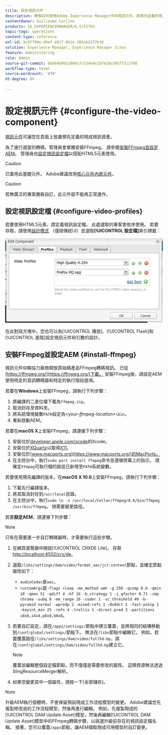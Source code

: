 ```yaml
---
title: 設定視訊元件
description: 瞭解如何使用Adobe Experience Manager中的視訊元件，將預先定義的現成視訊資產放置在頁面上。
contentOwner: Guillaume Carlino
products: SG_EXPERIENCEMANAGER/6.5/SITES
topic-tags: operations
content-type: reference
exl-id: 9c97f99e-d6ef-4817-8b2a-201ab22f2b38
solution: Experience Manager, Experience Manager Sites
feature: Administering
role: Admin
source-git-commit: 66db4b0b5106617c534b6e1bf428a3057f2c2708
workflow-type: tm+mt
source-wordcount: '479'
ht-degree: 0%

---
```


# 設定視訊元件 {#configure-the-video-component}

[視訊元件](/help/sites-authoring/default-components-foundation.md#video)可讓您在頁面上放置預先定義的現成視訊資產。

為了進行適當的轉碼，管理員會單獨安裝FFmpeg。 請參閱[安裝FFmpeg並設定AEM](#install-ffmpeg)。 管理員也[設定視訊設定檔](#configure-video-profiles)以搭配HTML5元素使用。

>[!CAUTION]
>
>已棄用此基礎元件。 Adobe建議改用[核心元件內嵌元件](https://experienceleague.adobe.com/docs/experience-manager-core-components/using/wcm-components/embed.html)。

>[!CAUTION]
>
>若無廣泛的專案層級自訂，此元件就不能再正常運作。

## 設定視訊設定檔 {#configure-video-profiles}

若要使用HTML5元素，請定義視訊設定檔。 此處選取的專案會依序使用。 若要存取，請使用[設計模式](/help/sites-authoring/default-components-designmode.md) （僅限傳統UI）並選取&#x200B;**[!UICONTROL 設定檔]**&#x200B;索引標籤：

![chlimage_1-317](assets/chlimage_1-317.png)

在此對話方塊中，您也可以為[!UICONTROL 播放]、[!UICONTROL Flash]和[!UICONTROL 進階]設定視訊元件和引數的設計。

## 安裝FFmpeg並設定AEM {#install-ffmpeg}

視訊元件仰賴協力廠商開放原始碼產品FFmpeg轉碼視訊。 已從[https://ffmpeg.org/](https://ffmpeg.org/)下載。 安裝FFmpeg後，請設定AEM使用特定的音訊轉碼器和特定的執行階段選項。

若要在&#x200B;**Windows**&#x200B;上安裝FFmpeg，請執行下列步驟：

1. 將編譯的二進位檔下載為`ffmpeg.zip`。
1. 取消封存至資料夾。
1. 將系統環境變數`PATH`設定為&lt;*your-ffmpeg-location*>`\bin`。
1. 重新啟動AEM。

若要在&#x200B;**macOS X**&#x200B;上安裝FFmpeg，請遵循下列步驟：

1. 安裝位於[developer.apple.com/xcode](https://developer.apple.com/xcode/)的Xcode。
1. 安裝位於[XQuartz](https://www.xquartz.org)以取得[X11](https://support.apple.com/en-us/100724)。
1. 安裝位於[www.macports.org](https://www.macports.org/)的MacPorts。
1. 在主控台中，執行`sudo port install ffmpeg`命令並遵循熒幕上的指示。 請確定`FFmpeg`可執行檔的路徑已新增至`PATH`系統變數。

若要使用預先編譯的版本，在&#x200B;**macOS X 10.6**&#x200B;上安裝FFmpeg，請執行下列步驟：

1. 下載先行編譯版本。
1. 將其取消封存到`/usr/local`目錄。
1. 在主控台中，執行`sudo ln -s /usr/local/Cellar/ffmpeg/0.6/bin/ffmpeg /usr/bin/ffmpeg`。 視需要變更路徑。

若要&#x200B;**設定AEM**，請遵循下列步驟：

>[!NOTE]
>
>只有在需要進一步自訂轉碼器時，才需要執行這些步驟。

1. 在網頁瀏覽器中開啟[!UICONTROL CRXDE Lite]。 存取[http://localhost:4502/crx/de](http://localhost:4502/crx/de)。
2. 選取`/libs/settings/dam/video/format_aac/jcr:content`節點，並確定節點屬性如下：

   * `audioCodec`是`aac`。
   * `customArgs`是`-flags +loop -me_method umh -g 250 -qcomp 0.6 -qmin 10 -qmax 51 -qdiff 4 -bf 16 -b_strategy 1 -i_qfactor 0.71 -cmp chroma -subq 8 -me_range 16 -coder 1 -sc_threshold 40 -b-pyramid normal -wpredp 2 -mixed-refs 1 -8x8dct 1 -fast-pskip 1 -keyint_min 25 -refs 4 -trellis 1 -direct-pred 3 -partitions i8x8,i4x4,p8x8,b8x8`。

3. 若要自訂設定，請在`/apps/settings/`節點中建立覆蓋，並將相同的結構移動到`/conf/global/settings/`節點下。 無法在`/libs`節點中編輯它。 例如，若要覆蓋路徑`/libs/settings/dam/video/fullhd-bp`，請在`/conf/global/settings/dam/video/fullhd-bp`建立它。

   >[!NOTE]
   >
   >覆蓋並編輯整個設定檔節點，而不僅僅是需要修改的屬性。 這類資源無法透過SlingResourceMerger解析。

4. 如果您變更其中一個屬性，請按一下[全部儲存]。**&#x200B;**

>[!NOTE]
>
>升級AEM執行個體時，不會保留預設現成工作流程模型的變更。 Adobe建議您先複製修改過的工作流程模型，然後再進行編輯。 例如，先複製現成的[!UICONTROL DAM Update Asset]模型，然後再編輯[!UICONTROL DAM Update Asset]模型中的FFmpeg轉碼步驟，以挑選升級前存在的視訊設定檔名稱。 接著，您可以覆蓋`/apps`節點，讓AEM擷取現成可用模型的自訂變更。
